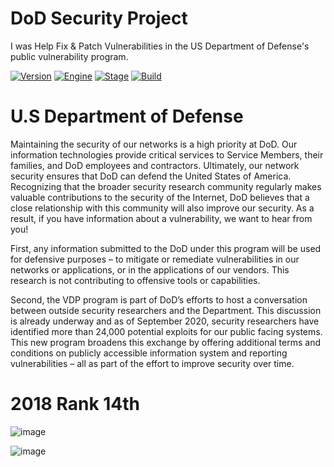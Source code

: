 # DoD Security Project
I was Help Fix &amp; Patch Vulnerabilities in  the US Department of Defense's public vulnerability program.

[![Version](https://img.shields.io/badge/KitPloit-Advanced_Security_Search_Enginne-magenta.svg?maxAge=259200)]()
[![Engine](https://img.shields.io/badge/Exploits-yellow.svg)]()
[![Stage](https://img.shields.io/badge/Release-Stable-brightgreen.svg)]()
[![Build](https://img.shields.io/badge/Version-Python2.7-green.svg)]()
# U.S Department of Defense

Maintaining the security of our networks is a high priority at DoD. Our information technologies provide critical services to Service Members, their families, and DoD employees and contractors. Ultimately, our network security ensures that DoD can defend the United States of America. Recognizing that the broader security research community regularly makes valuable contributions to the security of the Internet, DoD believes that a close relationship with this community will also improve our security. As a result, if you have information about a vulnerability, we want to hear from you!

First, any information submitted to the DoD under this program will be used for defensive purposes – to mitigate or remediate vulnerabilities in our networks or applications, or in the applications of our vendors. This research is not contributing to offensive tools or capabilities.

Second, the VDP program is part of DoD’s efforts to host a conversation between outside security researchers and the Department. This discussion is already underway and as of September 2020, security researchers have identified more than 24,000 potential exploits for our public facing systems. This new program broadens this exchange by offering additional terms and conditions on publicly accessible information system and reporting vulnerabilities – all as part of the effort to improve security over time.

# 2018 Rank 14th 

![image](https://user-images.githubusercontent.com/82410029/115702477-5dfc1200-a33f-11eb-9051-abb793a468d4.png)

![image](https://user-images.githubusercontent.com/82410029/115702644-8e43b080-a33f-11eb-83f8-b6b4299d86ad.png)
